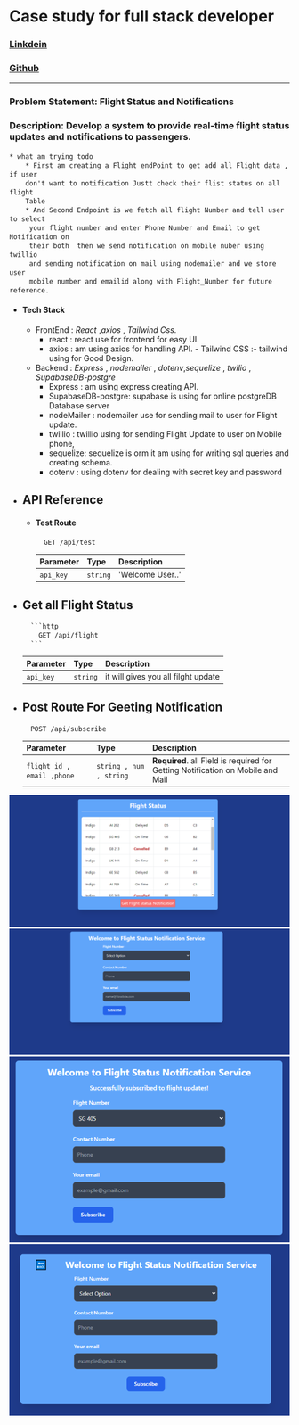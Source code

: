 
# Case study for full stack developer 

### [Linkdein](https://linkedin.com/in/sudo-abhinav/)
### [Github](https://github.com/sudo-abhinav)
----------------------

### Problem Statement: Flight Status and Notifications

### Description: Develop a system to provide real-time flight status updates and notifications to passengers.
    * what am trying todo 
        * First am creating a Flight endPoint to get add all Flight data , if user 
        don't want to notification Justt check their flist status on all flight 
        Table   
        * And Second Endpoint is we fetch all flight Number and tell user to select
         your flight number and enter Phone Number and Email to get Notification on 
         their both  then we send notification on mobile nuber using twillio 
         and sending notification on mail using nodemailer and we store user
         mobile number and emailid along with Flight_Number for future reference.


* #### Tech Stack
   - FrontEnd : *React* ,*axios* , *Tailwind Css*.
        - react : react use for frontend for easy UI.
        - axios : am using axios for handling API.
         - Tailwind CSS :- tailwind using for Good Design.
   - Backend : *Express* , *nodemailer* , *dotenv*,*sequelize* , *twilio* , *SupabaseDB-postgre* 
        - Express : am using express creating API.
        - SupabaseDB-postgre: supabase is using for online postgreDB Database server  
        - nodeMailer : nodemailer use for sending mail to user for Flight update.
        - twillio : twillio using for sending Flight Update to user on Mobile phone,
        - sequelize: sequelize is orm it am using for writing sql queries and creating schema.
        - dotenv : using dotenv for dealing with secret key and password 
   
- ## API Reference

    - #### Test Route

        ```http
          GET /api/test
        ```

        | Parameter | Type     | Description                |
        | :-------- | :------- | :------------------------- |
        | `api_key` | `string` |  'Welcome User..'  |


- ## Get all Flight Status

        ```http
          GET /api/flight
        ```

    | Parameter | Type     | Description                |
    | :-------- | :------- | :------------------------- |
    | `api_key` | `string` | it will gives you all filght update  |

- ## Post Route For Geeting Notification

    ```http
      POST /api/subscribe
    ```

    | Parameter | Type     | Description                       |
    | :-------- | :------- | :-------------------------------- |
    | `flight_id , email ,phone`      | `string , num , string` | **Required**. all Field is required for Getting Notification on Mobile and Mail |




![Status](image.png)
![notification](image-1.png)
![successfull](image-2.png)
![backButton](image-3.png)